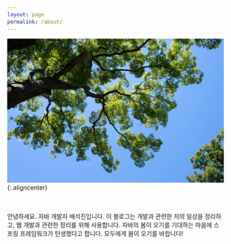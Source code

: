 ```yaml
---
layout: page
permalink: /about/
---
```


![image](/assets/image/about.jpg){:.aligncenter}

<br><br>
안녕하세요. 자바 개발자 배석진입니다. 이 블로그는 개발과 관련한 저의 일상을 정리하고, 웹 개발과 관련한 정리를 위해 사용합니다. 자바의 봄이 오기를 기대하는 마음에 스프링 프레임워크가 탄생했다고 합니다. 모두에게 봄이 오기를 바랍니다!



